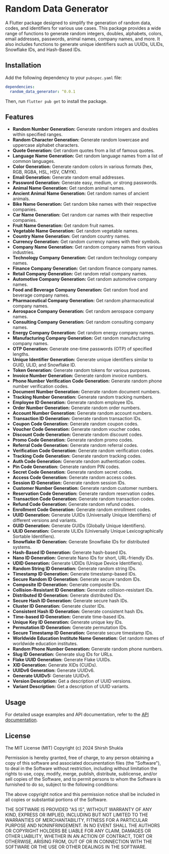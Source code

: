 # Random Data Generator

A Flutter package designed to simplify the generation of random data, codes, and identifiers for various use cases. 
This package provides a wide range of functions to generate random integers, doubles, alphabets, colors, email addresses, passwords, animal names, company names, and more. 
It also includes functions to generate unique identifiers such as UUIDs, ULIDs, Snowflake IDs, and Hash-Based IDs.

## Installation

Add the following dependency to your `pubspec.yaml` file:

```yaml
dependencies:
  random_data_generator: ^0.0.1
```

Then, run `flutter pub get` to install the package.

## Features

- **Random Number Generation:** Generate random integers and doubles within specified ranges.
- **Random Character Generation:** Generate random lowercase and uppercase alphabet characters.
- **Quote Generation:** Get random quotes from a list of famous quotes.
- **Language Name Generation:** Get random language names from a list of common languages.
- **Color Generation:** Generate random colors in various formats (hex, RGB, RGBA, HSL, HSV, CMYK).
- **Email Generation:** Generate random email addresses.
- **Password Generation:** Generate easy, medium, or strong passwords.
- **Animal Name Generation:** Get random animal names.
- **Ancient Animal Name Generation:** Get random names of ancient animals.
- **Bike Name Generation:** Get random bike names with their respective companies.
- **Car Name Generation:** Get random car names with their respective companies.
- **Fruit Name Generation:** Get random fruit names.
- **Vegetable Name Generation:** Get random vegetable names.
- **Country Name Generation:** Get random country names.
- **Currency Generation:** Get random currency names with their symbols.
- **Company Name Generation:** Get random company names from various industries.
- **Technology Company Generation:** Get random technology company names.
- **Finance Company Generation:** Get random finance company names.
- **Retail Company Generation:** Get random retail company names.
- **Automotive Company Generation:** Get random automotive company names.
- **Food and Beverage Company Generation:** Get random food and beverage company names.
- **Pharmaceutical Company Generation:** Get random pharmaceutical company names.
- **Aerospace Company Generation:** Get random aerospace company names.
- **Consulting Company Generation:** Get random consulting company names.
- **Energy Company Generation:** Get random energy company names.
- **Manufacturing Company Generation:** Get random manufacturing company names.
- **OTP Generation:** Generate one-time passwords (OTP) of specified lengths.
- **Unique Identifier Generation:** Generate unique identifiers similar to GUID, ULID, and Snowflake ID.
- **Token Generation:** Generate random tokens for various purposes.
- **Invoice Number Generation:** Generate random invoice numbers.
- **Phone Number Verification Code Generation:** Generate random phone number verification codes.
- **Document Number Generation:** Generate random document numbers.
- **Tracking Number Generation:** Generate random tracking numbers.
- **Employee ID Generation:** Generate random employee IDs.
- **Order Number Generation:** Generate random order numbers.
- **Account Number Generation:** Generate random account numbers.
- **Transaction ID Generation:** Generate random transaction IDs.
- **Coupon Code Generation:** Generate random coupon codes.
- **Voucher Code Generation:** Generate random voucher codes.
- **Discount Code Generation:** Generate random discount codes.
- **Promo Code Generation:** Generate random promo codes.
- **Referral Code Generation:** Generate random referral codes.
- **Verification Code Generation:** Generate random verification codes.
- **Tracking Code Generation:** Generate random tracking codes.
- **Auth Code Generation:** Generate random authentication codes.
- **Pin Code Generation:** Generate random PIN codes.
- **Secret Code Generation:** Generate random secret codes.
- **Access Code Generation:** Generate random access codes.
- **Session ID Generation:** Generate random session IDs.
- **Customer Number Generation:** Generate random customer numbers.
- **Reservation Code Generation:** Generate random reservation codes.
- **Transaction Code Generation:** Generate random transaction codes.
- **Refund Code Generation:** Generate random refund codes.
- **Enrollment Code Generation:** Generate random enrollment codes.
- **UUID Generation:** Generate UUIDs (Universally Unique Identifiers) of different versions and variants.
- **GUID Generation:** Generate GUIDs (Globally Unique Identifiers).
- **ULID Generation:** Generate ULIDs (Universally Unique Lexicographically Sortable Identifiers).
- **Snowflake ID Generation:** Generate Snowflake IDs for distributed systems.
- **Hash-Based ID Generation:** Generate hash-based IDs.
- **Nano ID Generation:** Generate Nano IDs for short, URL-friendly IDs.
- **UDID Generation:** Generate UDIDs (Unique Device Identifiers).
- **Random String ID Generation:** Generate random string IDs.
- **Timestamp ID Generation:** Generate timestamp-based IDs.
- **Secure Random ID Generation:** Generate secure random IDs.
- **Composite ID Generation:** Generate composite IDs.
- **Collision-Resistant ID Generation:** Generate collision-resistant IDs.
- **Distributed ID Generation:** Generate distributed IDs.
- **Secure Hash ID Generation:** Generate secure hash IDs.
- **Cluster ID Generation:** Generate cluster IDs.
- **Consistent Hash ID Generation:** Generate consistent hash IDs.
- **Time-based ID Generation:** Generate time-based IDs.
- **Unique Key ID Generation:** Generate unique key IDs.
- **Permutation ID Generation:** Generate permutation IDs.
- **Secure Timestamp ID Generation:** Generate secure timestamp IDs.
- **Worldwide Education Institute Name Generation:** Get random names of worldwide education institutes.
- **Random Phone Number Generation:** Generate random phone numbers.
- **Slug ID Generation:** Generate slug IDs for URLs.
- **Flake UUID Generation:** Generate Flake UUIDs.
- **XID Generation:** Generate XIDs (CUIDs).
- **UUIDv6 Generation:** Generate UUIDv6.
- **Generate UUIDv5:** Generate UUIDv5.
- **Version Description:** Get a description of UUID versions.
- **Variant Description:** Get a description of UUID variants.

## Usage

For detailed usage examples and API documentation, refer to the [API documentation](https://pub.dev/documentation/random_data_generator/latest/random_data_generator/RandomData-class.html).

## License

The MIT License (MIT) Copyright (c) 2024 Shirsh Shukla

Permission is hereby granted, free of charge, to any person obtaining a copy of this software and
associated documentation files (the "Software"), to deal in the Software without restriction,
including without limitation the rights to use, copy, modify, merge, publish, distribute,
sublicense, and/or sell copies of the Software, and to permit persons to whom the Software is
furnished to do so, subject to the following conditions:

The above copyright notice and this permission notice shall be included in all copies or substantial
portions of the Software.

THE SOFTWARE IS PROVIDED "AS IS", WITHOUT WARRANTY OF ANY KIND, EXPRESS OR IMPLIED, INCLUDING BUT
NOT LIMITED TO THE WARRANTIES OF MERCHANTABILITY, FITNESS FOR A PARTICULAR PURPOSE AND
NONINFRINGEMENT. IN NO EVENT SHALL THE AUTHORS OR COPYRIGHT HOLDERS BE LIABLE FOR ANY CLAIM, DAMAGES
OR OTHER LIABILITY, WHETHER IN AN ACTION OF CONTRACT, TORT OR OTHERWISE, ARISING FROM, OUT OF OR IN
CONNECTION WITH THE SOFTWARE OR THE USE OR OTHER DEALINGS IN THE SOFTWARE.
